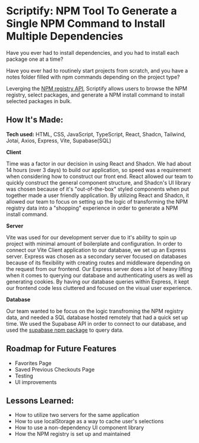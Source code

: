 # Scriptify: NPM Tool To Generate a Single NPM Command to Install Multiple Dependencies

Have you ever had to install dependencies, and you had to install each package one at a time?

Have you ever had to routinely start projects from scratch, and you have a notes folder filled with npm commands depending on the project type?

Leverging the [NPM registry API](https://github.com/npm/registry/blob/master/docs/REGISTRY-API.md), Scriptify allows users to browse the NPM registry, select packages, and generate a NPM install command to install selected packages in bulk. 

## How It's Made:

**Tech used:** HTML, CSS, JavaScript, TypeScript, React, Shadcn, Tailwind, Jotai, Axios, Express, Vite, Supabase(SQL)

**Client**

Time was a factor in our decision in using React and Shadcn. We had about 14 hours (over 3 days) to build our application, so speed was a requirement when considering how to construct our front end. React allowed our team to quickly construct the general component structure, and Shadcn's UI library was chosen because of it's "out-of-the-box" styled components when put together made a user friendly application. By utilizing React and Shadcn, it allowed our team to focus on setting up the logic of transforming the NPM registry data into a "shopping" experience in order to generate a NPM install command. 

**Server**

Vite was used for our development server due to it's ability to spin up project with minimal amount of boilerplate and configuration. In order to connect our Vite Client application to our database, we set up an Express server. Express was chosen as a secondary server focused on databases because of its flexibility with creating routes and middleware depending on the request from our frontend. Our Express server does a lot of heavy lifting when it comes to querying our database and authenticating users as well as generating cookies. By having our database queries within Express, it kept our frontend code less cluttered and focused on the visual user experience.

**Database**

Our team wanted to be focus on the logic transfroming the NPM registry data, and needed a SQL database hosted remotely that had a quick set up time. We used the Supabase API in order to connect to our database, and used the [supabase npm package](https://www.npmjs.com/package/@supabase/supabase-js) to query data.

## Roadmap for Future Features

- Favorites Page
- Saved Previous Checkouts Page
- Testing
- UI improvements

## Lessons Learned:

- How to utilize two servers for the same application
- How to use localStorage as a way to cache user's selections
- How to use a non-dependency UI component library
- How the NPM registry is set up and maintained
